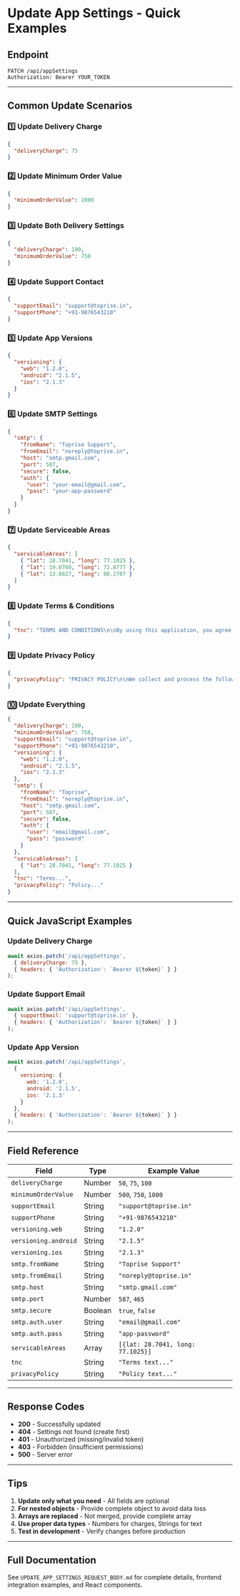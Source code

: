 # Update App Settings - Quick Examples

## Endpoint
```
PATCH /api/appSettings
Authorization: Bearer YOUR_TOKEN
```

---

## Common Update Scenarios

### 1️⃣ Update Delivery Charge
```json
{
  "deliveryCharge": 75
}
```

### 2️⃣ Update Minimum Order Value
```json
{
  "minimumOrderValue": 1000
}
```

### 3️⃣ Update Both Delivery Settings
```json
{
  "deliveryCharge": 100,
  "minimumOrderValue": 750
}
```

### 4️⃣ Update Support Contact
```json
{
  "supportEmail": "support@toprise.in",
  "supportPhone": "+91-9876543210"
}
```

### 5️⃣ Update App Versions
```json
{
  "versioning": {
    "web": "1.2.0",
    "android": "2.1.5",
    "ios": "2.1.3"
  }
}
```

### 6️⃣ Update SMTP Settings
```json
{
  "smtp": {
    "fromName": "Toprise Support",
    "fromEmail": "noreply@toprise.in",
    "host": "smtp.gmail.com",
    "port": 587,
    "secure": false,
    "auth": {
      "user": "your-email@gmail.com",
      "pass": "your-app-password"
    }
  }
}
```

### 7️⃣ Update Serviceable Areas
```json
{
  "servicableAreas": [
    { "lat": 28.7041, "long": 77.1025 },
    { "lat": 19.0760, "long": 72.8777 },
    { "lat": 13.0827, "long": 80.2707 }
  ]
}
```

### 8️⃣ Update Terms & Conditions
```json
{
  "tnc": "TERMS AND CONDITIONS\n\nBy using this application, you agree to..."
}
```

### 9️⃣ Update Privacy Policy
```json
{
  "privacyPolicy": "PRIVACY POLICY\n\nWe collect and process the following information..."
}
```

### 🔟 Update Everything
```json
{
  "deliveryCharge": 100,
  "minimumOrderValue": 750,
  "supportEmail": "support@toprise.in",
  "supportPhone": "+91-9876543210",
  "versioning": {
    "web": "1.2.0",
    "android": "2.1.5",
    "ios": "2.1.3"
  },
  "smtp": {
    "fromName": "Toprise",
    "fromEmail": "noreply@toprise.in",
    "host": "smtp.gmail.com",
    "port": 587,
    "secure": false,
    "auth": {
      "user": "email@gmail.com",
      "pass": "password"
    }
  },
  "servicableAreas": [
    { "lat": 28.7041, "long": 77.1025 }
  ],
  "tnc": "Terms...",
  "privacyPolicy": "Policy..."
}
```

---

## Quick JavaScript Examples

### Update Delivery Charge
```javascript
await axios.patch('/api/appSettings', 
  { deliveryCharge: 75 },
  { headers: { 'Authorization': `Bearer ${token}` } }
);
```

### Update Support Email
```javascript
await axios.patch('/api/appSettings', 
  { supportEmail: 'support@toprise.in' },
  { headers: { 'Authorization': `Bearer ${token}` } }
);
```

### Update App Version
```javascript
await axios.patch('/api/appSettings', 
  { 
    versioning: { 
      web: '1.2.0', 
      android: '2.1.5', 
      ios: '2.1.3' 
    } 
  },
  { headers: { 'Authorization': `Bearer ${token}` } }
);
```

---

## Field Reference

| Field | Type | Example Value |
|-------|------|---------------|
| `deliveryCharge` | Number | `50`, `75`, `100` |
| `minimumOrderValue` | Number | `500`, `750`, `1000` |
| `supportEmail` | String | `"support@toprise.in"` |
| `supportPhone` | String | `"+91-9876543210"` |
| `versioning.web` | String | `"1.2.0"` |
| `versioning.android` | String | `"2.1.5"` |
| `versioning.ios` | String | `"2.1.3"` |
| `smtp.fromName` | String | `"Toprise Support"` |
| `smtp.fromEmail` | String | `"noreply@toprise.in"` |
| `smtp.host` | String | `"smtp.gmail.com"` |
| `smtp.port` | Number | `587`, `465` |
| `smtp.secure` | Boolean | `true`, `false` |
| `smtp.auth.user` | String | `"email@gmail.com"` |
| `smtp.auth.pass` | String | `"app-password"` |
| `servicableAreas` | Array | `[{lat: 28.7041, long: 77.1025}]` |
| `tnc` | String | `"Terms text..."` |
| `privacyPolicy` | String | `"Policy text..."` |

---

## Response Codes

- **200** - Successfully updated
- **404** - Settings not found (create first)
- **401** - Unauthorized (missing/invalid token)
- **403** - Forbidden (insufficient permissions)
- **500** - Server error

---

## Tips

1. **Update only what you need** - All fields are optional
2. **For nested objects** - Provide complete object to avoid data loss
3. **Arrays are replaced** - Not merged, provide complete array
4. **Use proper data types** - Numbers for charges, Strings for text
5. **Test in development** - Verify changes before production

---

## Full Documentation
See `UPDATE_APP_SETTINGS_REQUEST_BODY.md` for complete details, frontend integration examples, and React components.
